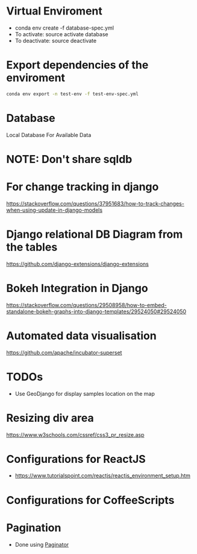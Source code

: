 # Virtual Enviroment

- conda env create -f database-spec.yml
- To activate: source activate database
- To deactivate: source deactivate


# Export dependencies of the enviroment

```bash
conda env export -n test-env -f test-env-spec.yml
```



# Database
Local Database For Available Data

# NOTE: Don't share sqldb

# For change tracking in django
https://stackoverflow.com/questions/37951683/how-to-track-changes-when-using-update-in-django-models

# Django relational DB Diagram from the tables

https://github.com/django-extensions/django-extensions


# Bokeh Integration in Django
https://stackoverflow.com/questions/29508958/how-to-embed-standalone-bokeh-graphs-into-django-templates/29524050#29524050

# Automated data visualisation
https://github.com/apache/incubator-superset


# TODOs

- Use GeoDjango for display samples location on the map

# Resizing div area
https://www.w3schools.com/cssref/css3_pr_resize.asp


# Configurations for ReactJS

- https://www.tutorialspoint.com/reactjs/reactjs_environment_setup.htm

# Configurations for CoffeeScripts

# Pagination

- Done using [Paginator](https://simpleisbetterthancomplex.com/tutorial/2016/08/03/how-to-paginate-with-django.html)
